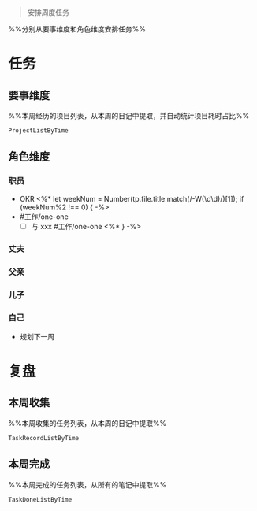 > 安排周度任务

%%分别从要事维度和角色维度安排任务%%

# 任务
## 要事维度
%%本周经历的项目列表，从本周的日记中提取，并自动统计项目耗时占比%%
```PeriodicPARA
ProjectListByTime
```

## 角色维度
### 职员
- OKR
<%* let weekNum = Number(tp.file.title.match(/-W(\d\d)/)[1]); if (weekNum%2 !== 0) { -%>
- #工作/one-one 
	- [ ] 与 xxx #工作/one-one
<%* } -%>

### 丈夫
### 父亲
### 儿子
### 自己
- 规划下一周

# 复盘
## 本周收集
%%本周收集的任务列表，从本周的日记中提取%%
```PeriodicPARA
TaskRecordListByTime
```

## 本周完成
%%本周完成的任务列表，从所有的笔记中提取%%
```PeriodicPARA
TaskDoneListByTime
```
